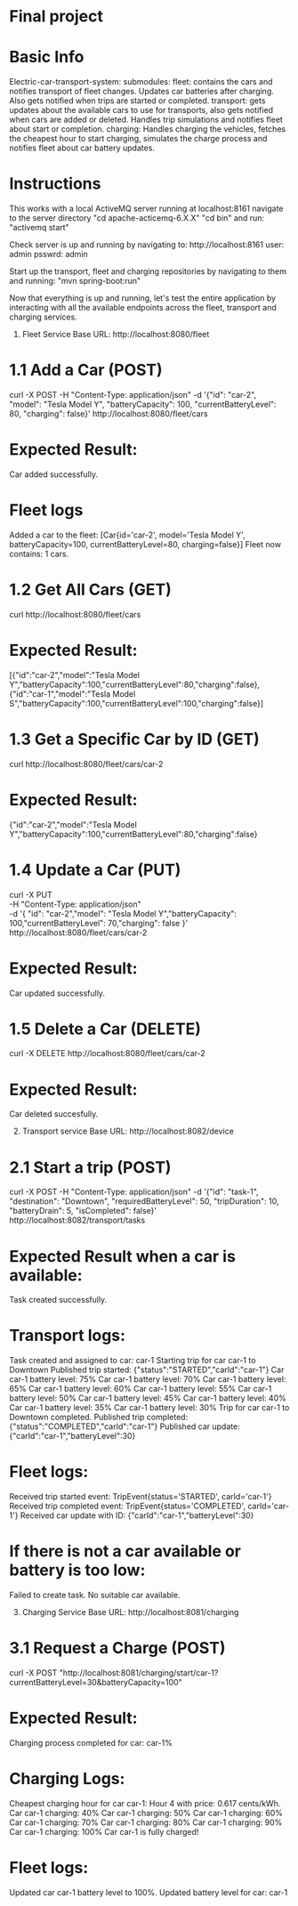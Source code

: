 # Final project

# Basic Info
Electric-car-transport-system:
submodules:
fleet: contains the cars and notifies transport of fleet changes. Updates car batteries after charging. Also gets notified when trips are started or completed.
transport: gets updates about the available cars to use for transports, also gets notified when cars are added or deleted. Handles trip simulations and notifies fleet about start or completion.
charging: Handles charging the vehicles, fetches the cheapest hour to start charging, simulates the charge process and notifies fleet about car battery updates.

# Instructions
This works with a local ActiveMQ server running at localhost:8161
navigate to the server directory
"cd apache-acticemq-6.X.X"
"cd bin"
and run:
"activemq start"

Check server is up and running by navigating to: http://localhost:8161
user: admin
psswrd: admin

Start up the transport, fleet and charging repositories by navigating to them and running:
"mvn spring-boot:run"

Now that everything is up and running, let's test the entire application by interacting with all the available endpoints across the fleet, transport and charging services.

1. Fleet Service
Base URL:
http://localhost:8080/fleet

# 1.1 Add a Car (POST)
curl -X POST -H "Content-Type: application/json" -d
'{"id": "car-2", "model": "Tesla Model Y", "batteryCapacity": 100, "currentBatteryLevel": 80, "charging": false}'
http://localhost:8080/fleet/cars
# Expected Result:
Car added successfully.
# Fleet logs
Added a car to the fleet: [Car{id='car-2', model='Tesla Model Y', batteryCapacity=100, currentBatteryLevel=80, charging=false}]
Fleet now contains: 1 cars.


# 1.2 Get All Cars (GET)
curl http://localhost:8080/fleet/cars
# Expected Result:
[{"id":"car-2","model":"Tesla Model Y","batteryCapacity":100,"currentBatteryLevel":80,"charging":false},
{"id":"car-1","model":"Tesla Model S","batteryCapacity":100,"currentBatteryLevel":100,"charging":false}]

# 1.3 Get a Specific Car by ID (GET)
curl http://localhost:8080/fleet/cars/car-2
# Expected Result:
{"id":"car-2","model":"Tesla Model Y","batteryCapacity":100,"currentBatteryLevel":80,"charging":false}

# 1.4 Update a Car (PUT)
curl -X PUT \
     -H "Content-Type: application/json" \
     -d '{
           "id": "car-2","model": "Tesla Model Y","batteryCapacity": 100,"currentBatteryLevel": 70,"charging": false
         }' \
     http://localhost:8080/fleet/cars/car-2
# Expected Result:
Car updated successfully.

# 1.5 Delete a Car (DELETE)
curl -X DELETE http://localhost:8080/fleet/cars/car-2
# Expected Result:
Car deleted succesfully.

2. Transport service
Base URL:
http://localhost:8082/device

# 2.1 Start a trip (POST)
curl -X POST -H "Content-Type: application/json" -d
'{"id": "task-1", "destination": "Downtown", "requiredBatteryLevel": 50, "tripDuration": 10, "batteryDrain": 5, "isCompleted": false}'
 http://localhost:8082/transport/tasks

 # Expected Result when a car is available:
Task created successfully.

# Transport logs:
Task created and assigned to car: car-1
Starting trip for car car-1 to Downtown
Published trip started: {"status":"STARTED","carId":"car-1"}
Car car-1 battery level: 75%
Car car-1 battery level: 70%
Car car-1 battery level: 65%
Car car-1 battery level: 60%
Car car-1 battery level: 55%
Car car-1 battery level: 50%
Car car-1 battery level: 45%
Car car-1 battery level: 40%
Car car-1 battery level: 35%
Car car-1 battery level: 30%
Trip for car car-1 to Downtown completed.
Published trip completed: {"status":"COMPLETED","carId":"car-1"}
Published car update: {"carId":"car-1","batteryLevel":30}

# Fleet logs:
Received trip started event: TripEvent{status='STARTED', carId='car-1'}
Received trip completed event: TripEvent{status='COMPLETED', carId='car-1'}
Received car update with ID: {"carId":"car-1","batteryLevel":30}

# If there is not a car available or battery is too low:
Failed to create task. No suitable car available.

3. Charging Service
Base URL:
http://localhost:8081/charging

# 3.1 Request a Charge (POST)
curl -X POST "http://localhost:8081/charging/start/car-1?currentBatteryLevel=30&batteryCapacity=100"
# Expected Result:
Charging process completed for car: car-1%

# Charging Logs:
Cheapest charging hour for car car-1: Hour 4 with price: 0.617 cents/kWh.
Car car-1 charging: 40%
Car car-1 charging: 50%
Car car-1 charging: 60%
Car car-1 charging: 70%
Car car-1 charging: 80%
Car car-1 charging: 90%
Car car-1 charging: 100%
Car car-1 is fully charged!

# Fleet logs:
Updated car car-1 battery level to 100%.
Updated battery level for car: car-1